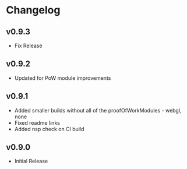 # Changelog

## v0.9.3

* Fix Release

## v0.9.2

* Updated for PoW module improvements

## v0.9.1

* Added smaller builds without all of the proofOfWorkModules - webgl, none
* Fixed readme links
* Added nsp check on CI build

## v0.9.0

* Initial Release
